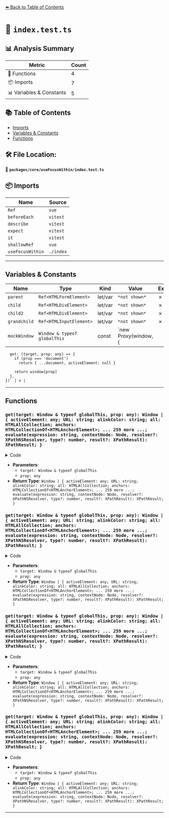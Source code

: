 [⬅️ Back to Table of Contents](../../../index.md)

# 📄 `index.test.ts`

## 📊 Analysis Summary

| Metric | Count |
|--------|-------|
| 🔧 Functions | 4 |
| 📦 Imports | 7 |
| 📊 Variables & Constants | 5 |

## 📚 Table of Contents

- [Imports](#imports)
- [Variables & Constants](#variables-constants)
- [Functions](#functions)

## 🛠️ File Location:
📂 **`packages/core/useFocusWithin/index.test.ts`**

## 📦 Imports

| Name | Source |
|------|--------|
| `Ref` | `vue` |
| `beforeEach` | `vitest` |
| `describe` | `vitest` |
| `expect` | `vitest` |
| `it` | `vitest` |
| `shallowRef` | `vue` |
| `useFocusWithin` | `./index` |


---

## Variables & Constants

| Name | Type | Kind | Value | Exported |
|------|------|------|-------|----------|
| `parent` | `Ref<HTMLFormElement>` | let/var | `*not shown*` | ✗ |
| `child` | `Ref<HTMLDivElement>` | let/var | `*not shown*` | ✗ |
| `child2` | `Ref<HTMLDivElement>` | let/var | `*not shown*` | ✗ |
| `grandchild` | `Ref<HTMLInputElement>` | let/var | `*not shown*` | ✗ |
| `mockWindow` | `Window & typeof globalThis` | const | `new Proxy(window, {
      get: (target, prop: any) => {
        if (prop === 'document')
          return { ...document, activeElement: null }

        return window[prop]
      },
    })` | ✗ |


---

## Functions

### `get(target: Window & typeof globalThis, prop: any): Window | { activeElement: any; URL: string; alinkColor: string; all: HTMLAllCollection; anchors: HTMLCollectionOf<HTMLAnchorElement>; ... 259 more ...; evaluate(expression: string, contextNode: Node, resolver?: XPathNSResolver, type?: number, result?: XPathResult): XPathResult; }`

<details><summary>Code</summary>

```ts
(target, prop: any) => {
        if (prop === 'document')
          return { ...document, activeElement: null }

        return window[prop]
      }
```
</details>

- **Parameters**:
  - `target: Window & typeof globalThis`
  - `prop: any`
- **Return Type**: `Window | { activeElement: any; URL: string; alinkColor: string; all: HTMLAllCollection; anchors: HTMLCollectionOf<HTMLAnchorElement>; ... 259 more ...; evaluate(expression: string, contextNode: Node, resolver?: XPathNSResolver, type?: number, result?: XPathResult): XPathResult; }`
### `get(target: Window & typeof globalThis, prop: any): Window | { activeElement: any; URL: string; alinkColor: string; all: HTMLAllCollection; anchors: HTMLCollectionOf<HTMLAnchorElement>; ... 259 more ...; evaluate(expression: string, contextNode: Node, resolver?: XPathNSResolver, type?: number, result?: XPathResult): XPathResult; }`

<details><summary>Code</summary>

```ts
(target, prop: any) => {
        if (prop === 'document')
          return { ...document, activeElement: null }

        return window[prop]
      }
```
</details>

- **Parameters**:
  - `target: Window & typeof globalThis`
  - `prop: any`
- **Return Type**: `Window | { activeElement: any; URL: string; alinkColor: string; all: HTMLAllCollection; anchors: HTMLCollectionOf<HTMLAnchorElement>; ... 259 more ...; evaluate(expression: string, contextNode: Node, resolver?: XPathNSResolver, type?: number, result?: XPathResult): XPathResult; }`
### `get(target: Window & typeof globalThis, prop: any): Window | { activeElement: any; URL: string; alinkColor: string; all: HTMLAllCollection; anchors: HTMLCollectionOf<HTMLAnchorElement>; ... 259 more ...; evaluate(expression: string, contextNode: Node, resolver?: XPathNSResolver, type?: number, result?: XPathResult): XPathResult; }`

<details><summary>Code</summary>

```ts
(target, prop: any) => {
        if (prop === 'document')
          return { ...document, activeElement: null }

        return window[prop]
      }
```
</details>

- **Parameters**:
  - `target: Window & typeof globalThis`
  - `prop: any`
- **Return Type**: `Window | { activeElement: any; URL: string; alinkColor: string; all: HTMLAllCollection; anchors: HTMLCollectionOf<HTMLAnchorElement>; ... 259 more ...; evaluate(expression: string, contextNode: Node, resolver?: XPathNSResolver, type?: number, result?: XPathResult): XPathResult; }`
### `get(target: Window & typeof globalThis, prop: any): Window | { activeElement: any; URL: string; alinkColor: string; all: HTMLAllCollection; anchors: HTMLCollectionOf<HTMLAnchorElement>; ... 259 more ...; evaluate(expression: string, contextNode: Node, resolver?: XPathNSResolver, type?: number, result?: XPathResult): XPathResult; }`

<details><summary>Code</summary>

```ts
(target, prop: any) => {
        if (prop === 'document')
          return { ...document, activeElement: null }

        return window[prop]
      }
```
</details>

- **Parameters**:
  - `target: Window & typeof globalThis`
  - `prop: any`
- **Return Type**: `Window | { activeElement: any; URL: string; alinkColor: string; all: HTMLAllCollection; anchors: HTMLCollectionOf<HTMLAnchorElement>; ... 259 more ...; evaluate(expression: string, contextNode: Node, resolver?: XPathNSResolver, type?: number, result?: XPathResult): XPathResult; }`

---